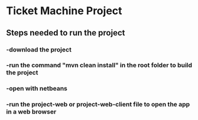 # Ticket Machine Project

## Steps needed to run the project

### -download the project 
### -run the command "mvn clean install" in the root folder to build the project 
### -open with netbeans 
### -run the project-web or project-web-client file to open the app in a web browser